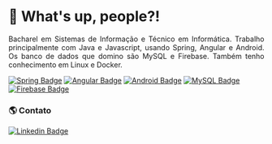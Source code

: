 <h1> 👋 What's up, people?! </h1>

<p align="justify">
    Bacharel em Sistemas de Informação e Técnico em Informática. Trabalho principalmente com Java e Javascript, 
    usando Spring, Angular e Android. Os banco de dados que domino são MySQL e Firebase. 
    Também tenho conhecimento em Linux e Docker. 
</p>

[![Spring Badge](https://img.shields.io/badge/Spring-6DB33F?style=for-the-badge&logo=spring&logoColor=white)](#)
[![Angular Badge](https://img.shields.io/badge/Angular-c3002f?style=for-the-badge&logo=angular&logoColor=FFF)](#)
[![Android Badge](https://img.shields.io/badge/Android-3DDC84?style=for-the-badge&logo=android&logoColor=white)](#)
[![MySQL Badge](https://img.shields.io/badge/MySQL-0074A3?style=for-the-badge&logo=mysql&logoColor=white)](#)
[![Firebase Badge](https://img.shields.io/badge/Firebase-ffcc30?style=for-the-badge&logo=firebase&logoColor=313131)](#)

<!-- [![React.js Badge](https://img.shields.io/badge/React-61DAFB?style=for-the-badge&logo=react&logoColor=515151)](#) -->

<h3> 🌎 Contato </h3>

[![Linkedin Badge](https://img.shields.io/badge/LinkedIn-0b66c3?style=flat-square&logo=Linkedin&logoColor=white&link=https://www.linkedin.com/in/wanderson-felipe/)](https://www.linkedin.com/in/wanderson-felipe/)

<!-- [![Gmail Badge](https://img.shields.io/badge/wandersonfelipeplus13@gmail.com-c14438?style=flat-square&logo=Gmail&logoColor=white&link=mailto:wandersonfelipeplus13@gmail.com)](mailto:wandersonfelipeplus13@gmail.com) -->

<!--
<h3></h3>

<div>
    <img 
         height="180em" 
         src="https://github-readme-stats.vercel.app/api?theme=dracula&username=wandersonfelipegp13&show_icons=true&include_all_commits=true&count_private=true">
    <img 
         height="180em" 
         src="https://github-readme-stats.vercel.app/api/top-langs/?theme=dracula&username=wandersonfelipegp13&layout=compact&langs_count=16">
</div>
-->

<!--
![Snake animation](https://github.com/wandersonfelipegp13/wandersonfelipegp13/blob/output/github-contribution-grid-snake.svg)
-->

